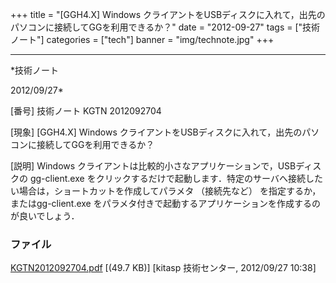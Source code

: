 ﻿+++
title = "[GGH4.X] Windows クライアントをUSBディスクに入れて，出先のパソコンに接続してGGを利用できるか？"
date = "2012-09-27"
tags = ["技術ノート"]
categories = ["tech"]
banner = "img/technote.jpg"
+++

-----------------------------------------------------------------------------------------------------------------------------

*技術ノート

2012/09/27*


[番号]
技術ノート KGTN 2012092704

[現象]
[GGH4.X] Windows
クライアントをUSBディスクに入れて，出先のパソコンに接続してGGを利用できるか？

[説明]
Windows クライアントは比較的小さなアプリケーションで，USBディスクの
gg-client.exe
をクリックするだけで起動します．特定のサーバへ接続したい場合は，ショートカットを作成してパラメタ
（接続先など） を指定するか，またはgg-client.exe
をパラメタ付きで起動するアプリケーションを作成するのが良いでしょう．


### ファイル

 
 


[KGTN2012092704.pdf](http://techreport.kitasp.net/attachments/download/1014/KGTN2012092704.pdf)
 [(49.7 KB)] [kitasp 技術センター, 2012/09/27
10:38]


 


 

